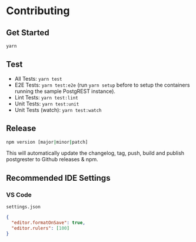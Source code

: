 # Contributing

## Get Started

```bash
yarn
```

## Test

- All Tests: `yarn test`
- E2E Tests: `yarn test:e2e` (run `yarn setup` before to setup the containers running the sample
  PostgREST instance).
- Lint Tests: `yarn test:lint`
- Unit Tests: `yarn test:unit`
- Unit Tests (watch): `yarn test:watch`

## Release

```bash
npm version [major|minor|patch]
```

This will automatically update the changelog, tag, push, build and publish postgrester to Github
releases & npm.

## Recommended IDE Settings

### VS Code

`settings.json`

```json
{
  "editor.formatOnSave": true,
  "editor.rulers": [100]
}
```
